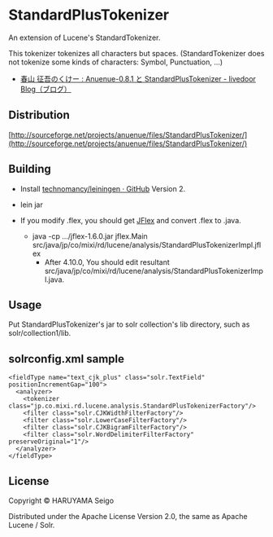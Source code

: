 # StandardPlusTokenizer

An extension of Lucene's StandardTokenizer.

This tokenizer tokenizes all characters but spaces.
(StandardTokenizer does not tokenize some kinds of characters: Symbol, Punctuation, ...)

* [春山 征吾のくけー : Anuenue-0.8.1 と StandardPlusTokenizer - livedoor Blog（ブログ）](http://haruyama.blog.jp/archives/51922530.html)

## Distribution

[http://sourceforge.net/projects/anuenue/files/StandardPlusTokenizer/](http://sourceforge.net/projects/anuenue/files/StandardPlusTokenizer/)

## Building

* Install [technomancy/leiningen · GitHub](https://github.com/technomancy/leiningen) Version 2.
* lein jar

* If you modify .flex, you should get [JFlex](http://jflex.de/) and convert .flex to .java.
    * java -cp .../jflex-1.6.0.jar jflex.Main src/java/jp/co/mixi/rd/lucene/analysis/StandardPlusTokenizerImpl.jflex
        * After 4.10.0, You should edit resultant src/java/jp/co/mixi/rd/lucene/analysis/StandardPlusTokenizerImpl.java.

## Usage

Put StandardPlusTokenizer's jar to solr collection's lib directory, such as solr/collection1/lib.

## solrconfig.xml sample

    <fieldType name="text_cjk_plus" class="solr.TextField" positionIncrementGap="100">
      <analyzer>
        <tokenizer class="jp.co.mixi.rd.lucene.analysis.StandardPlusTokenizerFactory"/>
        <filter class="solr.CJKWidthFilterFactory"/>
        <filter class="solr.LowerCaseFilterFactory"/>
        <filter class="solr.CJKBigramFilterFactory"/>
        <filter class="solr.WordDelimiterFilterFactory" preserveOriginal="1"/>
      </analyzer>
    </fieldType>

## License

Copyright © HARUYAMA Seigo

Distributed under the Apache License Version 2.0, the same as Apache Lucene / Solr.

